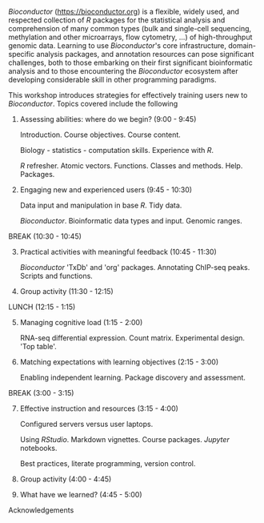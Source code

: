 _Bioconductor_ (https://bioconductor.org) is a flexible, widely used, and respected collection of _R_ packages for the statistical analysis and comprehension of many common types (bulk and single-cell sequencing, methylation and other microarrays, flow cytometry, ...) of high-throughput genomic data. Learning to use _Bioconductor_'s core infrastructure, domain-specific analysis packages, and annotation resources can pose significant challenges, both to those embarking on their first significant bioinformatic analysis and to those encountering the _Bioconductor_ ecosystem after developing considerable skill in other programming paradigms.

This workshop introduces strategies for effectively training users new to _Bioconductor_. Topics covered include the following

1. Assessing abilities: where do we begin? (9:00 - 9:45)

    Introduction. Course objectives. Course content.

    Biology - statistics - computation skills. Experience with _R_.
    
    _R_ refresher. Atomic vectors. Functions. Classes and
    methods. Help. Packages.

2. Engaging new and experienced users (9:45 - 10:30)

    Data input and manipulation in base _R_. Tidy data.
    
    _Bioconductor_. Bioinformatic data types and input. Genomic ranges.

BREAK (10:30 - 10:45)

3. Practical activities with meaningful feedback (10:45 - 11:30)

    _Bioconductor_ 'TxDb' and 'org' packages. Annotating ChIP-seq
    peaks. Scripts and functions.

4. Group activity (11:30 - 12:15)

LUNCH (12:15 - 1:15)

5. Managing cognitive load (1:15 - 2:00)

    RNA-seq differential expression. Count matrix. Experimental
    design. 'Top table'.
    
6. Matching expectations with learning objectives (2:15 - 3:00)

    Enabling independent learning. Package discovery and assessment.

BREAK (3:00 - 3:15)

7. Effective instruction and resources (3:15 - 4:00)

    Configured servers versus user laptops.

    Using _RStudio_. Markdown vignettes. Course packages. _Jupyter_
    notebooks.
    
    Best practices, literate programming, version control.
    
8. Group activity (4:00 - 4:45)

9. What have we learned? (4:45 - 5:00)

Acknowledgements
